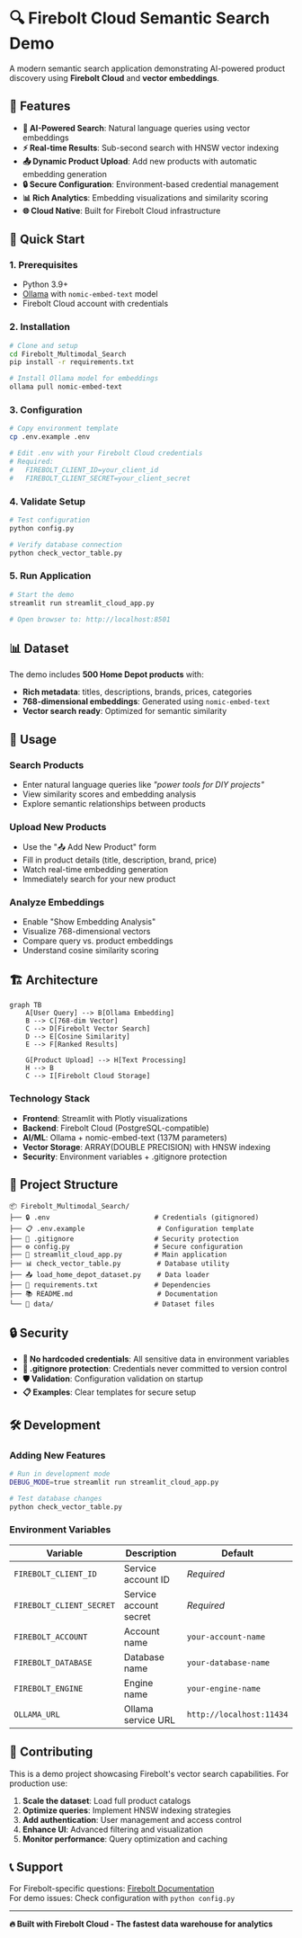 # 🔍 Firebolt Cloud Semantic Search Demo

A modern semantic search application demonstrating AI-powered product discovery using **Firebolt Cloud** and **vector embeddings**.

## 🎯 Features

- **🧠 AI-Powered Search**: Natural language queries using vector embeddings  
- **⚡ Real-time Results**: Sub-second search with HNSW vector indexing
- **📤 Dynamic Product Upload**: Add new products with automatic embedding generation
- **🔒 Secure Configuration**: Environment-based credential management
- **📊 Rich Analytics**: Embedding visualizations and similarity scoring
- **🌐 Cloud Native**: Built for Firebolt Cloud infrastructure

## 🚀 Quick Start

### 1. **Prerequisites**
- Python 3.9+
- [Ollama](https://ollama.ai) with `nomic-embed-text` model
- Firebolt Cloud account with credentials

### 2. **Installation**
```bash
# Clone and setup
cd Firebolt_Multimodal_Search
pip install -r requirements.txt

# Install Ollama model for embeddings
ollama pull nomic-embed-text
```

### 3. **Configuration** 
```bash
# Copy environment template
cp .env.example .env

# Edit .env with your Firebolt Cloud credentials
# Required:
#   FIREBOLT_CLIENT_ID=your_client_id
#   FIREBOLT_CLIENT_SECRET=your_client_secret
```

### 4. **Validate Setup**
```bash
# Test configuration
python config.py

# Verify database connection  
python check_vector_table.py
```

### 5. **Run Application**
```bash
# Start the demo
streamlit run streamlit_cloud_app.py

# Open browser to: http://localhost:8501
```

## 📊 Dataset

The demo includes **500 Home Depot products** with:
- **Rich metadata**: titles, descriptions, brands, prices, categories
- **768-dimensional embeddings**: Generated using `nomic-embed-text`
- **Vector search ready**: Optimized for semantic similarity

## 🎨 Usage

### **Search Products**
- Enter natural language queries like *"power tools for DIY projects"*
- View similarity scores and embedding analysis
- Explore semantic relationships between products

### **Upload New Products**  
- Use the "📤 Add New Product" form
- Fill in product details (title, description, brand, price)
- Watch real-time embedding generation
- Immediately search for your new product

### **Analyze Embeddings**
- Enable "Show Embedding Analysis" 
- Visualize 768-dimensional vectors
- Compare query vs. product embeddings
- Understand cosine similarity scoring

## 🏗️ Architecture

```mermaid
graph TB
    A[User Query] --> B[Ollama Embedding]
    B --> C[768-dim Vector]
    C --> D[Firebolt Vector Search]
    D --> E[Cosine Similarity]
    E --> F[Ranked Results]
    
    G[Product Upload] --> H[Text Processing]
    H --> B
    C --> I[Firebolt Cloud Storage]
```

### **Technology Stack**
- **Frontend**: Streamlit with Plotly visualizations
- **Backend**: Firebolt Cloud (PostgreSQL-compatible)
- **AI/ML**: Ollama + nomic-embed-text (137M parameters)
- **Vector Storage**: ARRAY(DOUBLE PRECISION) with HNSW indexing
- **Security**: Environment variables + .gitignore protection

## 📁 Project Structure

```
📦 Firebolt_Multimodal_Search/
├── 🔒 .env                          # Credentials (gitignored)
├── 📋 .env.example                  # Configuration template  
├── 🚫 .gitignore                    # Security protection
├── ⚙️ config.py                     # Secure configuration
├── 🎯 streamlit_cloud_app.py        # Main application
├── 📊 check_vector_table.py         # Database utility
├── 📤 load_home_depot_dataset.py    # Data loader
├── 📄 requirements.txt              # Dependencies
├── 📚 README.md                     # Documentation
└── 📁 data/                         # Dataset files
```

## 🔒 Security

- **🚫 No hardcoded credentials**: All sensitive data in environment variables
- **🔐 .gitignore protection**: Credentials never committed to version control  
- **🛡️ Validation**: Configuration validation on startup
- **📋 Examples**: Clear templates for secure setup

## 🛠️ Development

### **Adding New Features**
```bash
# Run in development mode
DEBUG_MODE=true streamlit run streamlit_cloud_app.py

# Test database changes
python check_vector_table.py
```

### **Environment Variables**
| Variable | Description | Default |
|----------|-------------|---------|
| `FIREBOLT_CLIENT_ID` | Service account ID | *Required* |
| `FIREBOLT_CLIENT_SECRET` | Service account secret | *Required* |
| `FIREBOLT_ACCOUNT` | Account name | `your-account-name` |
| `FIREBOLT_DATABASE` | Database name | `your-database-name` |
| `FIREBOLT_ENGINE` | Engine name | `your-engine-name` |
| `OLLAMA_URL` | Ollama service URL | `http://localhost:11434` |

## 🤝 Contributing

This is a demo project showcasing Firebolt's vector search capabilities. For production use:

1. **Scale the dataset**: Load full product catalogs
2. **Optimize queries**: Implement HNSW indexing strategies  
3. **Add authentication**: User management and access control
4. **Enhance UI**: Advanced filtering and visualization
5. **Monitor performance**: Query optimization and caching

## 📞 Support

For Firebolt-specific questions: [Firebolt Documentation](https://docs.firebolt.io)  
For demo issues: Check configuration with `python config.py`

---

**🔥 Built with Firebolt Cloud - The fastest data warehouse for analytics** 
